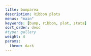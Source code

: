 ```yaml
---
title: bumparea
description: Ribbon plots
menus: "main"
keywords: [bump, ribbon, plot, stata]
sort_order: desc
#type: gallery
weight: 4
params:
  theme: dark
---
```

